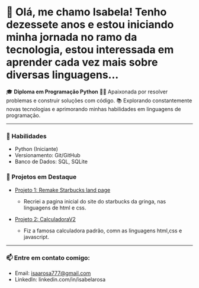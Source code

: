 # 👋 Olá, me chamo Isabela! Tenho dezessete anos e estou iniciando minha jornada no ramo da tecnologia, estou interessada em aprender cada vez mais sobre diversas linguagens...

🎓 **Diploma em Programação Python**
👨‍💻 Apaixonada por resolver problemas e construir soluções com código.
📚 Explorando constantemente novas tecnologias e aprimorando minhas habilidades em linguagens de programação.

---

### 🌟 Habilidades

* Python (Iniciante)
* Versionamento: Git/GitHub
* Banco de Dados: SQL, SQLite

### 💼 Projetos em Destaque

* [Projeto 1: Remake Starbucks land page](file:///D:/Projetos/Starbucks/landpage_remake.html)

  * Recriei a pagina inicial do site do starbucks da gringa, nas linguagens de html e css.
    
* [Projeto 2: CalculadoraV2](file:///D:/Projetos/CalculadoraV2/index.html)

  * Fiz a famosa calculadora padrão, comn as linguagens html,css e javascript.
---

### 📫 Entre em contato comigo:

* Email: [isaarosa777@gmail.com](isaarosa777@gmail.com)
* LinkedIn: linkedin.com/in/isabelarosa

